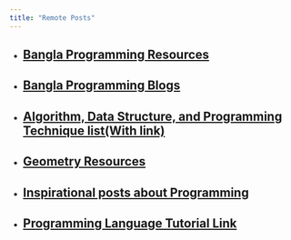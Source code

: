 ```yaml
---
title: "Remote Posts"
---
```


-   ## [Bangla Programming Resources](./remote/bangla-programming-resources)

-   ## [Bangla Programming Blogs](./remote/bangla-programming-blogs)

-   ## [Algorithm, Data Structure, and Programming Technique list(With link)](./remote/algorithm_data_structure_programming_technique_list_with_links)

-   ## [Geometry Resources](./remote/geometry_resources)

-   ## [Inspirational posts about Programming](./remote/inspirational_posts_about_programming)

-   ## [Programming Language Tutorial Link](./remote/programming_language_tutorial_link)
